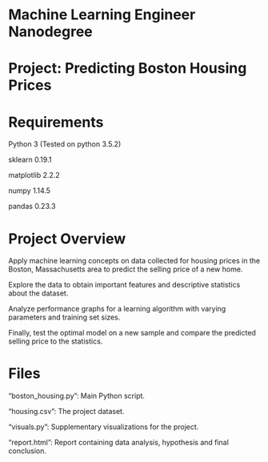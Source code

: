 # Machine Learning Engineer Nanodegree

# Project: Predicting Boston Housing Prices

# Requirements

Python 3 (Tested on python 3.5.2)

sklearn     0.19.1

matplotlib  2.2.2

numpy       1.14.5

pandas      0.23.3


# Project Overview

Apply machine learning concepts on data collected for housing prices in the Boston, Massachusetts area to predict the selling price of a new home.

Explore the data to obtain important features and descriptive statistics about the dataset.

Analyze performance graphs for a learning algorithm with varying parameters and training set sizes.

Finally, test the optimal model on a new sample and compare the predicted selling price to the statistics.

# Files

“boston_housing.py”: Main Python script.

“housing.csv”: The project dataset.

“visuals.py”: Supplementary visualizations for the project.

“report.html”: Report containing data analysis, hypothesis and final conclusion.
